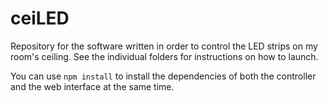 # ceiLED

Repository for the software written in order to control the LED strips on my room's ceiling. See the individual folders for instructions on how to launch.

You can use `npm install` to install the dependencies of both the controller and the web interface at the same time.
